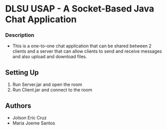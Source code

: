 # DLSU USAP - A Socket-Based Java Chat Application 

### Description
- This is a one-to-one chat application that can be shared between 2 clients and a server that can allow clients to send and receive messages and also upload and download files. 

## Setting Up

1. Run Server.jar and open the room
2. Run Client.jar and connect to the room

## Authors
* Jolson Eric Cruz
* Maria Joeme Santos




 

